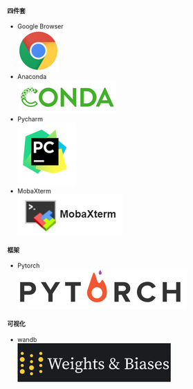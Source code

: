 #### 四件套
* Google Browser \
[![](./chrome-logo.svg)](https://www.google.cn/intl/zh-CN/chrome/)
* Anaconda \
[![](./logo_conda.png)](https://www.anaconda.com/)
* Pycharm \
[![](./logo_pycharm.png)](https://www.jetbrains.com/pycharm/)
* MobaXterm \
[![](./logo_moba.png)](https://mobaxterm.mobatek.net/)
#### 框架
* Pytorch \
[![](./logo_pytorch.png)](https://pytorch.org/)
#### 可视化
* wandb \
[![](./logo_wandb.png)](https://wandb.ai/site)
